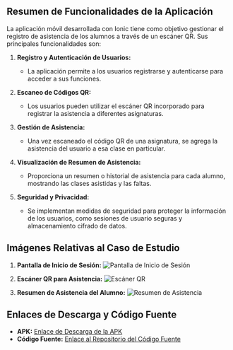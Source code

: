 ## Resumen de Funcionalidades de la Aplicación

La aplicación móvil desarrollada con Ionic tiene como objetivo gestionar el registro de asistencia de los alumnos a través de un escáner QR. Sus principales funcionalidades son:

1. **Registro y Autenticación de Usuarios:**

   - La aplicación permite a los usuarios registrarse y autenticarse para acceder a sus funciones.

2. **Escaneo de Códigos QR:**

   - Los usuarios pueden utilizar el escáner QR incorporado para registrar la asistencia a diferentes asignaturas.

3. **Gestión de Asistencia:**

   - Una vez escaneado el código QR de una asignatura, se agrega la asistencia del usuario a esa clase en particular.

4. **Visualización de Resumen de Asistencia:**

   - Proporciona un resumen o historial de asistencia para cada alumno, mostrando las clases asistidas y las faltas.

5. **Seguridad y Privacidad:**
   - Se implementan medidas de seguridad para proteger la información de los usuarios, como sesiones de usuario seguras y almacenamiento cifrado de datos.

## Imágenes Relativas al Caso de Estudio

1. **Pantalla de Inicio de Sesión:**
   ![Pantalla de Inicio de Sesión](link-a-imagen1)

2. **Escáner QR para Asistencia:**
   ![Escáner QR](link-a-imagen2)

3. **Resumen de Asistencia del Alumno:**
   ![Resumen de Asistencia](link-a-imagen3)

## Enlaces de Descarga y Código Fuente

- **APK:** [Enlace de Descarga de la APK](enlace-a-APK)
- **Código Fuente:** [Enlace al Repositorio del Código Fuente](enlace-al-codigo)
